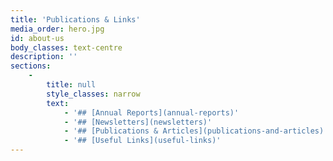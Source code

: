 ```yaml
---
title: 'Publications & Links'
media_order: hero.jpg
id: about-us
body_classes: text-centre
description: ''
sections:
    -
        title: null
        style_classes: narrow
        text:
            - '## [Annual Reports](annual-reports)'
            - '## [Newsletters](newsletters)'
            - '## [Publications & Articles](publications-and-articles)'
            - '## [Useful Links](useful-links)'
---
```


